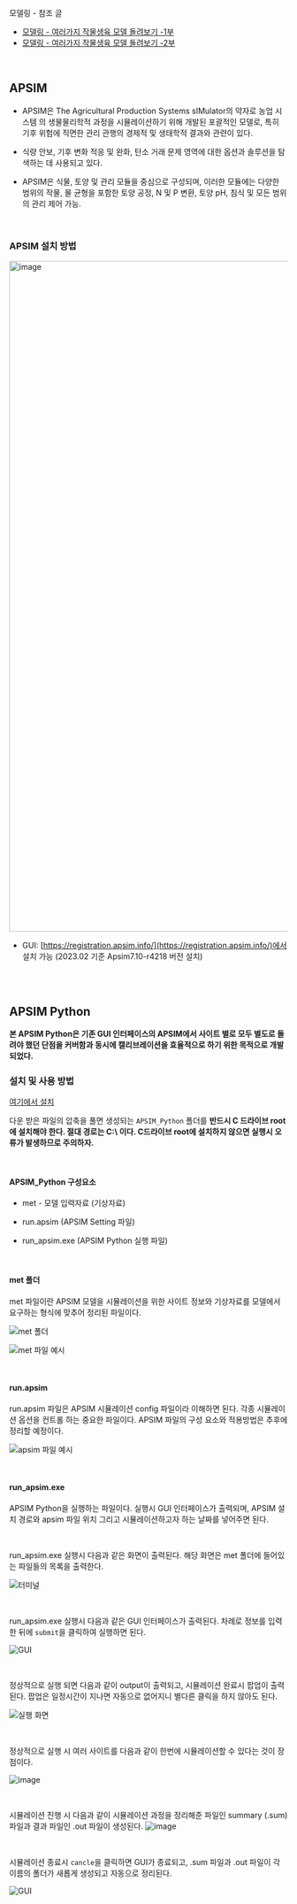 모델링 - 참조 글
* [모델링 - 여러가지 작물생육 모델 돌려보기 -1부](https://ethanseok.github.io/2023-03-01/crop_model1-post)
* [모델링 - 여러가지 작물생육 모델 돌려보기 -2부](https://ethanseok.github.io/2023-03-02/crop_model2-post)

<br>

## APSIM

* APSIM은 The Agricultural Production Systems sIMulator의 약자로 
농업 시스템 의 생물물리학적 과정을 시뮬레이션하기 위해 개발된 포괄적인 모델로, 특히 기후 위험에 직면한 관리 관행의 경제적 및 생태학적 결과와 관련이 있다.


* 식량 안보, 기후 변화 적응 및 완화, 탄소 거래 문제 영역에 대한 옵션과 솔루션을 탐색하는 데 사용되고 있다.


* APSIM은 식물, 토양 및 관리 모듈을 중심으로 구성되며, 이러한 모듈에는 다양한 범위의 작물, 물 균형을 포함한 토양 공정, 
N 및 P 변환, 토양 pH, 침식 및 모든 범위의 관리 제어 가능.

<br>

### APSIM 설치 방법

<img width="1213" alt="image" src="https://user-images.githubusercontent.com/93086581/222314434-85c14384-305c-463c-888e-250cd985f8d0.png">

* GUI: [https://registration.apsim.info/](https://registration.apsim.info/)에서 설치 가능 (2023.02 기준 Apsim7.10-r4218 버전 설치)

<br>

<br>

## APSIM Python

**본 APSIM Python은 기존 GUI 인터페이스의 APSIM에서 사이트 별로 모두 별도로 돌려야 했던 단점을 커버함과 동시에 캘리브레이션을 효율적으로 하기 위한 목적으로 개발되었다.**

### 설치 및 사용 방법

[여기에서 설치](https://drive.google.com/file/d/1umtgLz-Ka9PkoTwLDwIsJBmdkmGTe1tT/view?usp=sharing)

다운 받은 파일의 압축을 풀면 생성되는 `APSIM_Python` 폴더를 **반드시  C 드라이브 root에 설치해야 한다. 절대 경로는 C:\ 이다.
C드라이브 root에 설치하지 않으면 실행시 오류가 발생하므로 주의하자.**

<br>

#### APSIM_Python 구성요소
* met - 모델 입력자료 (기상자료)

* run.apsim (APSIM Setting 파일)

* run_apsim.exe (APSIM Python 실행 파일)

<br>

#### met 폴더

met 파일이란 APSIM 모델을 시뮬레이션을 위한 사이트 정보와 기상자료를 모델에서 요구하는 형식에 맞추어 정리된 파일이다. 


![met 폴더](https://github.com/EthanSeok/APSIM_Python/assets/93086581/7a39cf99-36c1-4e10-b78d-b7a3c1d2e41c)


![met 파일 예시](https://github.com/EthanSeok/APSIM_Python/assets/93086581/710e762c-2c91-43b4-b522-a5d014f17244)

<br>

#### run.apsim

run.apsim 파일은 APSIM 시뮬레이션 config 파일이라 이해하면 된다. 각종 시뮬레이션 옵션을 컨트롤 하는 중요한 파일이다. APSIM 파일의 구성 요소와 
적용방법은 추후에 정리할 예정이다.

![apsim 파일 예시](https://github.com/EthanSeok/APSIM_Python/assets/93086581/e4819538-2ee1-4219-93fd-2ceb11f128d2)

<br>

#### run_apsim.exe

APSIM Python을 실행하는 파일이다. 실행시 GUI 인터페이스가 출력되며, APSIM 설치 경로와 apsim 파일 위치 그리고 시뮬레이션하고자 하는 날짜를 넣어주면 된다.

<br>

run_apsim.exe 실행시 다음과 같은 화면이 출력된다. 해당 화면은 met 폴더에 들어있는 파일들의 목록을 출력한다.

![터미널](https://github.com/EthanSeok/APSIM_Python/assets/93086581/f6a24176-4a4d-4739-b8ff-759513683aa5)

<br>

run_apsim.exe 실행시 다음과 같은 GUI 인터페이스가 출력된다. 차례로 정보를 입력한 뒤에 `submit`을 클릭하여 실행하면 된다.

![GUI](https://github.com/EthanSeok/APSIM_Python/assets/93086581/6ef89183-693e-49ac-872e-0dfc40a084c7)

<br>

정상적으로 실행 되면 다음과 같이 output이 출력되고, 시뮬레이션 완료시 팝업이 출력된다. 팝업은 일정시간이 지나면 자동으로 없어지니 별다른 클릭을 하지 않아도 된다.

![실행 화면](https://github.com/EthanSeok/APSIM_Python/assets/93086581/5c697d67-81ad-4a1d-b4dc-9e12bcadf2c4)

<br>

정상적으로 실행 시 여러 사이트를 다음과 같이 한번에 시뮬레이션할 수 있다는 것이 장점이다.

![image](https://github.com/EthanSeok/APSIM_Python/assets/93086581/f23f3e22-9679-41a3-b2ca-67c022f862d3)

<br>

시뮬레이션 진행 시 다음과 같이 시뮬레이션 과정을 정리해준 파일인 summary (.sum) 파일과 결과 파일인 .out 파일이 생성된다.
![image](https://github.com/EthanSeok/APSIM_Python/assets/93086581/6dde7333-59f2-49fd-8786-7e259361e467)

<br>

시뮬레이션 종료시 `cancle`을 클릭하면 GUI가 종료되고, .sum 파일과 .out 파일이 각 이름의 폴더가 새롭게 생성되고 자동으로 정리된다.

![GUI](https://github.com/EthanSeok/APSIM_Python/assets/93086581/6ef89183-693e-49ac-872e-0dfc40a084c7)